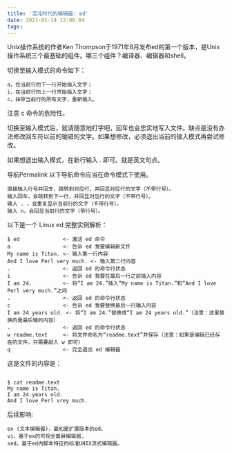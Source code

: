 ```yaml
---
title: '混沌时代的编辑器: ed'
date: 2021-01-14 12:06:04
tags:
---
```

Unix操作系统的作者Ken Thompson于1971年8月发布ed的第一个版本，是Unix操作系统三个最基础的组件。哪三个组件？编译器、编辑器和shell。

切换至输入模式的命令如下：
```
a，在当前行的下一行开始插入文字；
i，在当前行的上一行开始插入文字；
c，抹除当前行的所有文字，重新输入。
```
注意 c 命令的危险性。

切换至输入模式后，就请随意地打字吧，回车也会忠实地写入文件。缺点是没有办法修改回车符以前的输错的文字。如果想修改，必须退出当前的输入模式再尝试修改。

如果想退出输入模式，在新行输入 . 即可。就是英文句点。

导航Permalink
以下导航命令应当在命令模式下使用。
```
直接输入行号并回车，跳转到对应行，并回显对应行的文字（不带行号）。
输入回车，会跳转到下一行，并回显对应行的文字（不带行号）。
输入 . ，会重复显示当前行的文字（不带行号）。
输入 n，会回显当前行的文字（带行号）。
```

以下是一个 Linux ed 完整实例解析：
```shell
$ ed              <- 激活 ed 命令
a                 <- 告诉 ed 我要编辑新文件
My name is Titan. <- 输入第一行内容
And I love Perl very much. <- 输入第二行内容
.                 <- 返回 ed 的命令行状态
i                 <- 告诉 ed 我要在最后一行之前插入内容
I am 24.          <- 将“I am 24.”插入“My name is Titan.”和“And I love Perl very much.”之间
.                 <- 返回 ed 的命令行状态
c                 <- 告诉 ed 我要替换最后一行输入内容
I am 24 years old. <- 将“I am 24.”替换成“I am 24 years old.”（注意：这里替换的是最后输的内容）
.                 <- 返回 ed 的命令行状态
w readme.text     <- 将文件命名为“readme.text”并保存（注意：如果是编辑已经存在的文件，只需要敲入 w 即可）
q                 <- 完全退出 ed 编辑器
```

这是文件的内容是：
```shell

$ cat readme.text
My name is Titan.
I am 24 years old.
And I love Perl vrey much.
```

后续影响:
```
ex (文本编辑器)，最初是扩展版本的ed。
vi，基于ex的可视全面屏编辑器.
sed，基于ed内脚本特征的标准UNIX流式编辑器。
```

